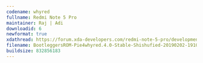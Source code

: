 ```yaml
---
codename: whyred
fullname: Redmi Note 5 Pro
maintainer: Raj | Adi
downloadid: 6
newformat: true
xdathread: https://forum.xda-developers.com/redmi-note-5-pro/development/rom-bootleggersrom-4-0-stable-whyred-t3885960
filename: BootleggersROM-Pie4whyred.4.0-Stable-Shishufied-20190202-191042.zip
buildsize: 832856183
---
```

